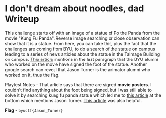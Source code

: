 # I don't dream about noodles, dad Writeup
This challenge starts off with an image of a statue of Po the Panda from the movie "Kung Fu Panda".  Reverse image searching or close observation can show that it is a statue.  From here, you can take this, plus the fact that the challenges are coming from BYU, to do a search of the statue on campus leading to a series of news articles about the statue in the Talmage Building on campus.  [This article](https://magazine.byu.edu/article/martial-art/) mentions in the last paragraph that the BYU alumni who worked on the movie have signed the foot of the statue.  Another google search can reveal that Jason Turner is the animator alumni who worked on it, thus the flag.

Playtest Notes - That article says that there are signed **movie posters**. I couldn't find anything about the foot being signed, but I was still able to solve it by searching kung fu panda statue which led me to [this article](https://universe.byu.edu/2012/09/27/5-campus-locations-you-didnt-know-existed/) at the bottom which mentions Jason Turner. [This article](https://www.linkedin.com/pulse/do-you-know-why-statue-po-from-kung-fu-panda-talmage-building-olsen/) was also helpful.

**Flag** - `byuctf{Jason_Turner}`